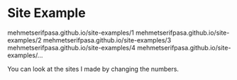 # Site Example

mehmetserifpasa.github.io/site-examples/1
mehmetserifpasa.github.io/site-examples/2
mehmetserifpasa.github.io/site-examples/3
mehmetserifpasa.github.io/site-examples/4
mehmetserifpasa.github.io/site-examples/...

You can look at the sites I made by changing the numbers.
